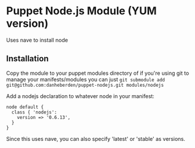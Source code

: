 # Puppet Node.js Module (YUM version)

Uses nave to install node 

## Installation

Copy the module to your puppet modules directory of if you're using git
to manage your manifests/modules you can just `git submodule add
git@github.com:danheberden/puppet-nodejs.git modules/nodejs`

Add a nodejs declaration to whatever node in your manifest:

```
node default {
  class { 'nodejs':
    version => '0.6.13',
  }
}
```

Since this uses nave, you can also specify 'latest' or 'stable' as
versions.
